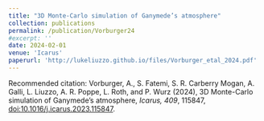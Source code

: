 ```yaml
---
title: "3D Monte-Carlo simulation of Ganymede’s atmosphere"
collection: publications
permalink: /publication/Vorburger24
#excerpt: ''
date: 2024-02-01
venue: 'Icarus'
paperurl: 'http://lukeliuzzo.github.io/files/Vorburger_etal_2024.pdf'
---
```


Recommended citation: Vorburger, A., S. Fatemi, S. R. Carberry Mogan, A. Galli, L. Liuzzo, A. R. Poppe, L. Roth, and P. Wurz (2024), 3D Monte-Carlo simulation of Ganymede’s atmosphere, <i>Icarus, 409</i>, 115847, [doi:10.1016/j.icarus.2023.115847](https://doi.org/10.1016/j.icarus.2023.115847).
